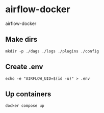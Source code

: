 # airflow-docker
airflow-docker

## Make dirs

```shell
mkdir -p ./dags ./logs ./plugins ./config
```

## Create .env

```shell
echo -e "AIRFLOW_UID=$(id -u)" > .env
```

## Up containers

```shell
docker compose up
```